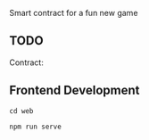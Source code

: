 Smart contract for a fun new game

## TODO
Contract:

## Frontend Development
`cd web`

`npm run serve`
